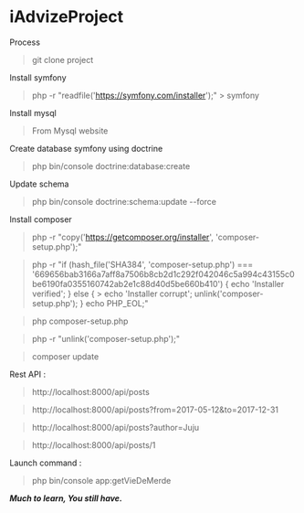 iAdvizeProject
==============

Process


> git clone project


Install symfony

> php -r "readfile('https://symfony.com/installer');" > symfony

Install mysql

> From Mysql website

Create database symfony using doctrine

> php bin/console doctrine:database:create

Update schema 

> php bin/console doctrine:schema:update --force


Install composer

> php -r "copy('https://getcomposer.org/installer', 'composer-setup.php');"

> php -r "if (hash_file('SHA384', 'composer-setup.php') === '669656bab3166a7aff8a7506b8cb2d1c292f042046c5a994c43155c0be6190fa0355160742ab2e1c88d40d5be660b410') { echo 'Installer verified'; } else { > echo 'Installer corrupt'; unlink('composer-setup.php'); } echo PHP_EOL;"

> php composer-setup.php

> php -r "unlink('composer-setup.php');"


> composer update


Rest API :


> http://localhost:8000/api/posts

> http://localhost:8000/api/posts?from=2017-05-12&to=2017-12-31

> http://localhost:8000/api/posts?author=Juju

> http://localhost:8000/api/posts/1

Launch command : 


> php bin/console app:getVieDeMerde




**_Much to learn, You still have._**
